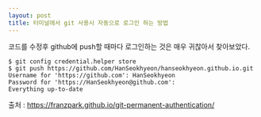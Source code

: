 ```yaml
---
layout: post
title: 터미널에서 git 사용시 자동으로 로그인 하는 방법
---
```


코드를 수정후 github에 push할 때마다 로그인하는 것은 매우 귀찮아서 찾아보았다.

```
$ git config credential.helper store
$ git push https://github.com/HanSeokhyeon/hanseokhyeon.github.io.git
Username for 'https://github.com': HanSeokhyeon
Password for 'https://HanSeokhyeon@github.com': 
Everything up-to-date
```

출처 : https://franzpark.github.io/git-permanent-authentication/